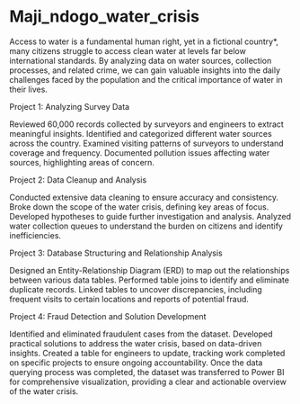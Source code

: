 # Maji_ndogo_water_crisis
Access to water is a fundamental human right, yet in a fictional country*, many citizens struggle to access clean water at levels far below international standards. By analyzing data on water sources, collection processes, and related crime, we can gain valuable insights into the daily challenges faced by the population and the critical importance of water in their lives.

Project 1: Analyzing Survey Data

Reviewed 60,000 records collected by surveyors and engineers to extract meaningful insights.
Identified and categorized different water sources across the country.
Examined visiting patterns of surveyors to understand coverage and frequency.
Documented pollution issues affecting water sources, highlighting areas of concern.

Project 2: Data Cleanup and Analysis

Conducted extensive data cleaning to ensure accuracy and consistency.
Broke down the scope of the water crisis, defining key areas of focus.
Developed hypotheses to guide further investigation and analysis.
Analyzed water collection queues to understand the burden on citizens and identify inefficiencies.

Project 3: Database Structuring and Relationship Analysis

Designed an Entity-Relationship Diagram (ERD) to map out the relationships between various data tables.
Performed table joins to identify and eliminate duplicate records.
Linked tables to uncover discrepancies, including frequent visits to certain locations and reports of potential fraud.

Project 4: Fraud Detection and Solution Development

Identified and eliminated fraudulent cases from the dataset.
Developed practical solutions to address the water crisis, based on data-driven insights.
Created a table for engineers to update, tracking work completed on specific projects to ensure ongoing accountability.
Once the data querying process was completed, the dataset was transferred to Power BI for comprehensive visualization, providing a clear and actionable overview of the water crisis.
